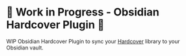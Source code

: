 # 🚧 Work in Progress - Obsidian Hardcover Plugin 🚧

WIP Obsidian Hardcover Plugin to sync your [Hardcover](https://hardcover.app) library to your Obsidian vault.
